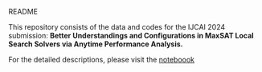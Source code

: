 README

This repository consists of the data and codes for the IJCAI 2024 submission: __Better Understandings and Configurations in MaxSAT Local Search Solvers via Anytime Performance Analysis.__

For the detailed descriptions, please visit the [noteboook](https://github.com/AcademicSubmission/IJCAI2024-p3562/blob/main/ijcai24.ipynb)
